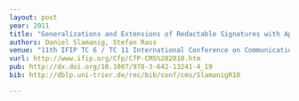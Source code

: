 ```yaml
---
layout: post
year: 2011
title: "Generalizations and Extensions of Redactable Signatures with Applications to Electronic Healthcare (Best paper award)"
authors: Daniel Slamanig, Stefan Rass
venue: "11th IFIP TC 6 / TC 11 International Conference on Communications and Multimedia Security - CMS 2010"
vurl: http://www.ifip.org/Cfp/CfP-CMS%202010.htm
pub: http://dx.doi.org/10.1007/978-3-642-13241-4_19
bib: http://dblp.uni-trier.de/rec/bib/conf/cms/SlamanigR10

---
```


